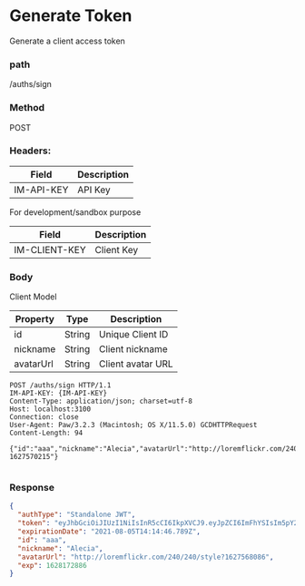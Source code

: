 # Generate Token

Generate a client access token

### path

/auths/sign

### Method

POST

### Headers:

| Field      | Description |
| ---------- | ----------- |
| IM-API-KEY | API Key     |

For development/sandbox purpose

| Field         | Description |
| ------------- | ----------- |
| IM-CLIENT-KEY | Client Key  |

### Body

Client Model

| Property  | Type   | Description       |
| --------- | ------ | ----------------- |
| id        | String | Unique Client ID  |
| nickname  | String | Client nickname   |
| avatarUrl | String | Client avatar URL |

```
POST /auths/sign HTTP/1.1
IM-API-KEY: {IM-API-KEY}
Content-Type: application/json; charset=utf-8
Host: localhost:3100
Connection: close
User-Agent: Paw/3.2.3 (Macintosh; OS X/11.5.0) GCDHTTPRequest
Content-Length: 94

{"id":"aaa","nickname":"Alecia","avatarUrl":"http://loremflickr.com/240/240/style?1627570215"}


```

### Response

```json
{
  "authType": "Standalone JWT",
  "token": "eyJhbGciOiJIUzI1NiIsInR5cCI6IkpXVCJ9.eyJpZCI6ImFhYSIsIm5pY2tuYW1lIjoiQWxlY2lhIiwiYXZhdGFyVXJsIjoiaHR0cDovL2xvcmVtZmxpY2tyLmNvbS8yNDAvMjQwL3N0eWxlPzE2Mjc1NjgwODYiLCJleHAiOjE2MjgxNzI4ODYsImlhdCI6MTYyNzU2ODA4Nn0.IXB6NQdTT4xeyvUGLOnXDYvg6g8q9EgN4rxCwD4lpYU",
  "expirationDate": "2021-08-05T14:14:46.789Z",
  "id": "aaa",
  "nickname": "Alecia",
  "avatarUrl": "http://loremflickr.com/240/240/style?1627568086",
  "exp": 1628172886
}
```
